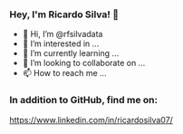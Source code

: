 ### Hey, I'm Ricardo Silva! 👋

- 👋 Hi, I’m @rfsilvadata
- 👀 I’m interested in ...
- 🌱 I’m currently learning ...
- 💞️ I’m looking to collaborate on ...
- 📫 How to reach me ...

### In addition to GitHub, find me on: 

https://www.linkedin.com/in/ricardosilva07/

